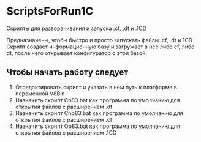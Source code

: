 # ScriptsForRun1C
Скрипты для разворачивания и запуска .cf, .dt и .1CD

Предназначены, чтобы быстро и просто запускать файлы .cf, .dt и 1CD
Скрипт создает информационную базу и загружает в нее либо cf, либо dt, после чего открывает конфигуратор с этой базой.

## Чтобы начать работу следует

1. Отредактировать скрипт и указать в нем путь к платформе в переменной V8Bin
2. Назначить скрипт Cb83.bat как программа по умолчанию для открытия файлов с расширением .dt
3. Назначить скрипт Cnb83.bat как программа по умолчанию для открытия файлов с расширением .cf
4. Назначить скрипт Ob83.bat как программа по умолчанию для открытия файлов с расширением .1CD
